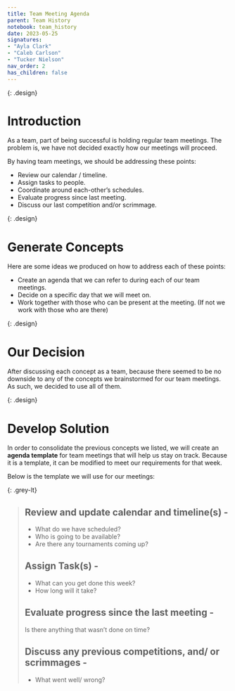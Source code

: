 ```yaml
---
title: Team Meeting Agenda
parent: Team History
notebook: team_history
date: 2023-05-25
signatures:
- "Ayla Clark"
- "Caleb Carlson"
- "Tucker Nielson"
nav_order: 2
has_children: false
---
```


{: .design}
# Introduction 

As a team, part of being successful is holding regular team meetings. The problem is, we have not decided exactly how our meetings will proceed. ​

By having team meetings, we should be addressing these points:​

* Review our calendar / timeline.​
* Assign tasks to people.​
* Coordinate around each-other’s schedules.​
* Evaluate progress since last meeting.​
* Discuss our last competition and/or scrimmage.​

{: .design}
# Generate Concepts 

Here are some ideas we produced on how to address each of these points:

* Create an agenda that we can refer to during each of our team meetings.​
* Decide on a specific day that we will meet on.​
* Work together with those who can be present at the meeting. (If not we work with those who are there) 

{: .design}
# Our Decision

After discussing each concept as a team, because there seemed to be no downside to any of the concepts we brainstormed for our team meetings. As such, we decided to use all of them. 

{: .design}
# Develop Solution

In order to consolidate the previous concepts we listed, we will create an **agenda template** for team meetings that will help us stay on track. Because it is a template, it can be modified to meet our requirements for that week.​

Below is the template we will use for our meetings:

{: .grey-lt}
> ## Review and update calendar and timeline(s) -
> 
> * What do we have scheduled?
> * Who is going to be available?
> * Are there any tournaments coming up?
> 
> ## Assign Task(s) -
> 
> * What can you get done this week?
> * How long will it take?
> 
> ## Evaluate progress since the last meeting -
> 
> Is there anything that wasn’t done on time?
> 
> ## Discuss any previous competitions, and/ or scrimmages -
> 
> * What went well/ wrong?